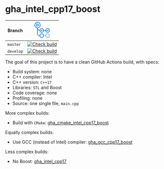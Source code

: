 # gha_intel_cpp17_boost

Branch   |[![GitHub Actions logo](pics/GitHubActions.png)](https://github.com/richelbilderbeek/gha_intel_cpp17_boost/actions)
---------|-------------------------------------------------------------------------------------------------------------------------------------------------------------------------------------------------------------------------------------------
`master` |[![Check build](https://github.com/richelbilderbeek/gha_intel_cpp17_boost/actions/workflows/check_build.yml/badge.svg?branch=master)](https://github.com/richelbilderbeek/gha_intel_cpp17_boost/actions/workflows/check_build.yml)
`develop`|[![Check build](https://github.com/richelbilderbeek/gha_intel_cpp17_boost/actions/workflows/check_build.yml/badge.svg?branch=develop)](https://github.com/richelbilderbeek/gha_intel_cpp17_boost/actions/workflows/check_build.yml)

The goal of this project is to have a clean GitHub Actions build, with specs:

 * Build system: none
 * C++ compiler: Intel
 * C++ version: `C++17`
 * Libraries: `STL` and Boost
 * Code coverage: none
 * Profiling: none
 * Source: one single file, `main.cpp`

More complex builds:

 * Build with `CMake`: [gha_cmake_intel_cpp17_boost](https://github.com/richelbilderbeek/gha_cmake_intel_cpp17_boost)

Equally complex builds:

 * Use GCC (instead of Intel) compiler: [gha_gcc_cpp17_boost](https://github.com/richelbilderbeek/gha_gcc_cpp17_boost)

Less complex builds:

 * No Boost: [gha_intel_cpp17](https://github.com/richelbilderbeek/gha_intel_cpp17)
 
